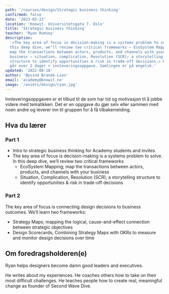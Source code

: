 ```yaml
---
path: '/courses/design/Strategic business thinking'
confirmed: false
date: '2023-03-23'
location: 'Knowit. Universitetsgata 7. Oslo'
title: 'Strategic business thinking'
teacher: 'Ryan Rumsey'
description:
  '«The key area of focus in decision-making is a systems problem to solve. In
  this deep dive, we’ll review two critical frameworks – EcoSystem Mapping;
  map the transactions between actors, products, and channels with your
  business – situation, complication, Resolution (SCR); a storytelling
  structure to identify opportunities & risk in trade-off decisions.» Kurset
  går over 2 dager + innleveringsoppgave. Samlingen er på engelsk.'
updated: '2022-08-18'
author: 'Øyvind Brande-Lien'
email: 'academy@knowit.no'
image: '/assets/design/ryan.jpg'
---
```


Innleveringsoppgaven er et tilbud til de som har tid og motivasjon til å jobbe
videre med tematikken. Det er en oppgave du gjør selv eller sammen med noen
andre og leverer inn til gruppen for å få tilbakemelding.

## Hva du lærer

### Part 1

- Intro to strategic business thinking for Academy students and invites
- The key area of focus is decision-making is a systems problem to solve. In
  this deep dive, we’ll review two critical frameworks
  - EcoSystem Mapping; map the transactions between actors, products, and
    channels with your business
  - Situation, Complication, Resolution (SCR); a storytelling structure to
    identify opportunities & risk in trade-off decisions

### Part 2

The key area of focus is connecting design decisions to business outcomes.
We’ll learn two frameworks:

- Strategy Maps; mapping the logical, cause-and-effect connection between
  strategic objectives
- Design Scorecards; Combining Strategy Maps with OKRs to measure and monitor
  design decisions over time

## Om foredragsholderen(e)

Ryan helps designers become damn good leaders and executives.

He writes about my experiences. He coaches others how to take on their most
difficult challenges. He teaches people how to create real, meaningful change
as founder of Second Wave Dive.
